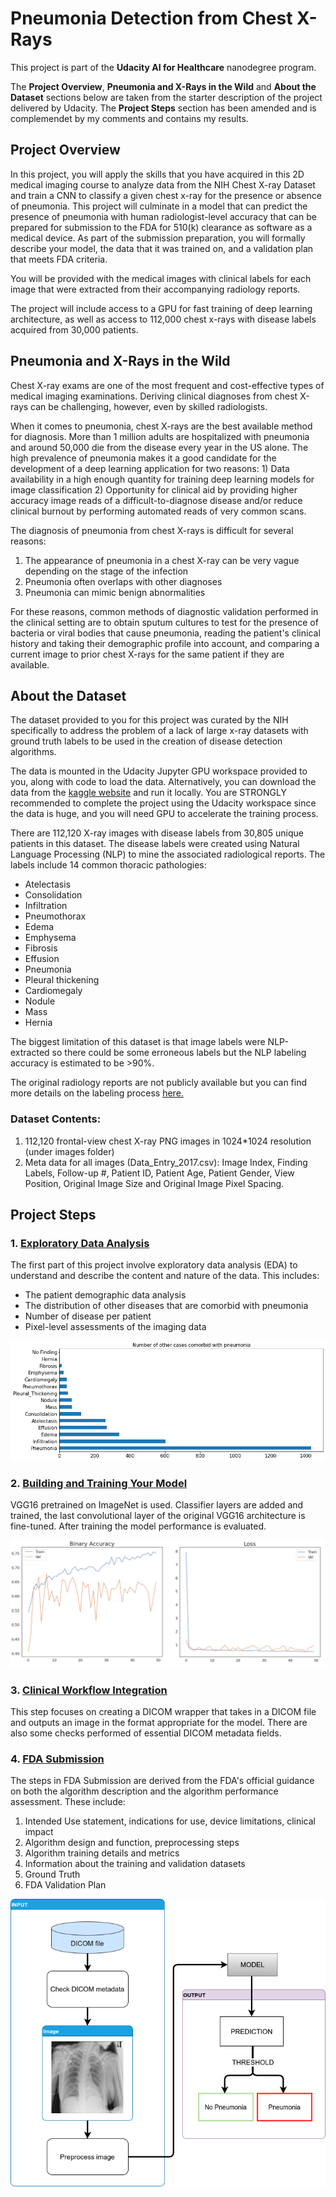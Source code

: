 # Pneumonia Detection from Chest X-Rays

This project is part of the **Udacity AI for Healthcare** nanodegree program.

The **Project Overview**, **Pneumonia and X-Rays in the Wild** and **About the Dataset** sections below are taken from the starter description of the project delivered by Udacity. The **Project Steps** section has been amended and is complemendet by my comments and contains my results. 

## Project Overview

In this project, you will apply the skills that you have acquired in this 2D medical imaging course to analyze data from the NIH Chest X-ray Dataset and train a CNN to classify a given chest x-ray for the presence or absence of pneumonia. This project will culminate in a model that can predict the presence of pneumonia with human radiologist-level accuracy that can be prepared for submission to the FDA for 510(k) clearance as software as a medical device. As part of the submission preparation, you will formally describe your model, the data that it was trained on, and a validation plan that meets FDA criteria.

You will be provided with the medical images with clinical labels for each image that were extracted from their accompanying radiology reports. 

The project will include access to a GPU for fast training of deep learning architecture, as well as access to 112,000 chest x-rays with disease labels  acquired from 30,000 patients.

## Pneumonia and X-Rays in the Wild

Chest X-ray exams are one of the most frequent and cost-effective types of medical imaging examinations. Deriving clinical diagnoses from chest X-rays can be challenging, however, even by skilled radiologists. 

When it comes to pneumonia, chest X-rays are the best available method for diagnosis. More than 1 million adults are hospitalized with pneumonia and around 50,000 die from the disease every
year in the US alone. The high prevalence of pneumonia makes it a good candidate for the development of a deep learning application for two reasons: 1) Data availability in a high enough quantity for training deep learning models for image classification 2) Opportunity for clinical aid by providing higher accuracy image reads of a difficult-to-diagnose disease and/or reduce clinical burnout by performing automated reads of very common scans. 

The diagnosis of pneumonia from chest X-rays is difficult for several reasons: 
1. The appearance of pneumonia in a chest X-ray can be very vague depending on the stage of the infection
2. Pneumonia often overlaps with other diagnoses
3. Pneumonia can mimic benign abnormalities

For these reasons, common methods of diagnostic validation performed in the clinical setting are to obtain sputum cultures to test for the presence of bacteria or viral bodies that cause pneumonia, reading the patient's clinical history and taking their demographic profile into account, and comparing a current image to prior chest X-rays for the same patient if they are available. 

## About the Dataset

The dataset provided to you for this project was curated by the NIH specifically to address the problem of a lack of large x-ray datasets with ground truth labels to be used in the creation of disease detection algorithms. 

The data is mounted in the Udacity Jupyter GPU workspace provided to you, along with code to load the data. Alternatively, you can download the data from the [kaggle website](https://www.kaggle.com/nih-chest-xrays/data) and run it locally. You are STRONGLY recommended to complete the project using the Udacity workspace since the data is huge, and you will need GPU to accelerate the training process.

There are 112,120 X-ray images with disease labels from 30,805 unique patients in this dataset.  The disease labels were created using Natural Language Processing (NLP) to mine the associated radiological reports. The labels include 14 common thoracic pathologies: 
- Atelectasis 
- Consolidation
- Infiltration
- Pneumothorax
- Edema
- Emphysema
- Fibrosis
- Effusion
- Pneumonia
- Pleural thickening
- Cardiomegaly
- Nodule
- Mass
- Hernia 

The biggest limitation of this dataset is that image labels were NLP-extracted so there could be some erroneous labels but the NLP labeling accuracy is estimated to be >90%.

The original radiology reports are not publicly available but you can find more details on the labeling process [here.](https://arxiv.org/abs/1705.02315) 


### Dataset Contents: 

1. 112,120 frontal-view chest X-ray PNG images in 1024*1024 resolution (under images folder)
2. Meta data for all images (Data_Entry_2017.csv): Image Index, Finding Labels, Follow-up #,
Patient ID, Patient Age, Patient Gender, View Position, Original Image Size and Original Image
Pixel Spacing.


## Project Steps

### 1. [Exploratory Data Analysis](EDA.ipynb)

The first part of this project involve exploratory data analysis (EDA) to understand and describe the content and nature of the data. This includes:

* The patient demographic data analysis
* The distribution of other diseases that are comorbid with pneumonia
* Number of disease per patient 
* Pixel-level assessments of the imaging data

![pneumonia comorbidities](/images/Pneumonia&#32;comorbidities.png)

### 2. [Building and Training Your Model](Build&#32;and&#32;train&#32;model.ipynb)

VGG16 pretrained on ImageNet is used. Classifier layers are added and trained, the last convolutional layer of the original VGG16 architecture is fine-tuned. After training the model performance is evaluated.

![training binary accuracy and loss](/images/Training&#32;accuracy&#32;and&#32;loss.png)

### 3. [Clinical Workflow Integration](Inference.ipynb)

This step focuses on creating a DICOM wrapper that takes in a DICOM file and outputs an image in the format appropriate for the model. There are also some checks performed of essential DICOM metadata fields.

### 4. [FDA  Submission](FDA_Submission.pdf)

The steps in FDA Submission are derived from the FDA's official guidance on both the algorithm description and the algorithm performance assessment. These include:

1.  Intended Use statement, indications for use, device limitations, clinical impact
2.  Algorithm design and function, preprocessing steps
3.  Algorithm training details and metrics
4.  Information about the training and validation datasets
5.  Ground Truth
6.  FDA Validation Plan

![flowchart](/images/Flowchart.png)
